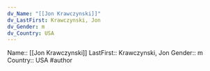 ```yaml
---
dv_Name: "[[Jon Krawczynski]]"
dv_LastFirst: Krawczynski, Jon
dv_Gender: m
dv_Country: USA
---
```

Name:: [[Jon Krawczynski]]
LastFirst:: Krawczynski, Jon
Gender:: m
Country:: USA
#author